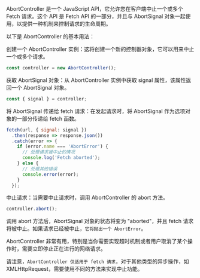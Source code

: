 AbortController 是一个 JavaScript API，它允许您在客户端中止一个或多个 Fetch 请求。这个 API 是 Fetch API 的一部分，并且与 AbortSignal 对象一起使用，以提供一种机制来控制请求的生命周期。

以下是 AbortController 的基本用法：

创建一个 AbortController 实例：这将创建一个新的控制器对象，它可以用来中止一个或多个请求。

```js
const controller = new AbortController();
```

获取 AbortSignal 对象：从 AbortController 实例中获取 signal 属性，该属性返回一个 AbortSignal 对象。

```js
const { signal } = controller;
```

将 AbortSignal 传递给 fetch 请求：在发起请求时，将 AbortSignal 作为选项对象的一部分传递给 fetch 函数。

```js
fetch(url, { signal: signal })
  .then(response => response.json())
  .catch(error => {
    if (error.name === 'AbortError') {
      // 处理请求被中止的情况
      console.log('Fetch aborted');
    } else {
      // 处理其他错误
      console.error(error);
    }
  });
```

中止请求：当需要中止请求时，调用 AbortController 的 abort 方法。
```js
controller.abort();
```
调用 abort 方法后，AbortSignal 对象的状态将变为 "aborted"，并且 fetch 请求将被中止。如果请求已经被中止，`它将抛出一个 AbortError`。

AbortController 非常有用，特别是当你需要实现超时机制或者用户取消了某个操作时，需要立即停止正在进行的网络请求。

请注意，`AbortController 仅适用于 fetch 请求`，对于其他类型的异步操作，如 XMLHttpRequest，需要使用不同的方法来实现中止功能。

